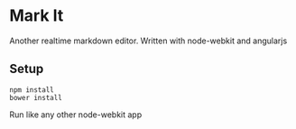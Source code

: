 # Mark It

Another realtime markdown editor. Written with node-webkit and angularjs

## Setup
```
npm install
bower install
```

Run like any other node-webkit app
